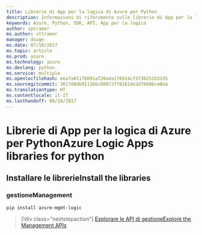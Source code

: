 ```yaml
---
title: Librerie di App per la logica di Azure per Python
description: Informazioni di riferimento sulle librerie di App per la logica di Azure per Python
keywords: Azure, Python, SDK, API, App per la logica
author: sptramer
ms.author: sttramer
manager: douge
ms.date: 07/10/2017
ms.topic: article
ms.prod: azure
ms.technology: azure
ms.devlang: python
ms.service: multiple
ms.openlocfilehash: eea7a011f8091af26eda176924cf5f30251b32d5
ms.sourcegitcommit: 3617d0db0111bbc00072ff8161de2d76606ce0ea
ms.translationtype: HT
ms.contentlocale: it-IT
ms.lasthandoff: 08/18/2017
---
```

# <a name="azure-logic-apps-libraries-for-python"></a><span data-ttu-id="d086f-104">Librerie di App per la logica di Azure per Python</span><span class="sxs-lookup"><span data-stu-id="d086f-104">Azure Logic Apps libraries for python</span></span>

## <a name="install-the-libraries"></a><span data-ttu-id="d086f-105">Installare le librerie</span><span class="sxs-lookup"><span data-stu-id="d086f-105">Install the libraries</span></span>


### <a name="management"></a><span data-ttu-id="d086f-106">gestione</span><span class="sxs-lookup"><span data-stu-id="d086f-106">Management</span></span>

```bash
pip install azure-mgmt-logic
```
> [!div class="nextstepaction"]
> [<span data-ttu-id="d086f-107">Esplorare le API di gestione</span><span class="sxs-lookup"><span data-stu-id="d086f-107">Explore the Management APIs</span></span>](/python/api/overview/azure/logicapps/managementlibrary)